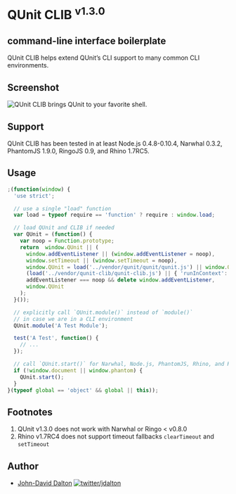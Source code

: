 # QUnit CLIB <sup>v1.3.0</sup>
## command-line interface boilerplate

QUnit CLIB helps extend QUnit’s CLI support to many common CLI environments.

## Screenshot

![QUnit CLIB brings QUnit to your favorite shell.](http://i.imgur.com/jpu9l.png)

## Support

QUnit CLIB has been tested in at least Node.js 0.4.8-0.10.4, Narwhal 0.3.2, PhantomJS 1.9.0, RingoJS 0.9, and Rhino 1.7RC5.

## Usage

```js
;(function(window) {
  'use strict';

  // use a single "load" function
  var load = typeof require == 'function' ? require : window.load;

  // load QUnit and CLIB if needed
  var QUnit = (function() {
    var noop = Function.prototype;
    return  window.QUnit || (
      window.addEventListener || (window.addEventListener = noop),
      window.setTimeout || (window.setTimeout = noop),
      window.QUnit = load('../vendor/qunit/qunit/qunit.js') || window.QUnit,
      (load('../vendor/qunit-clib/qunit-clib.js') || { 'runInContext': noop }).runInContext(window),
      addEventListener === noop && delete window.addEventListener,
      window.QUnit
    );
  }());

  // explicitly call `QUnit.module()` instead of `module()`
  // in case we are in a CLI environment
  QUnit.module('A Test Module');

  test('A Test', function() {
    // ...
  });

  // call `QUnit.start()` for Narwhal, Node.js, PhantomJS, Rhino, and RingoJS
  if (!window.document || window.phantom) {
    QUnit.start();
  }
}(typeof global == 'object' && global || this));
```

## Footnotes

  1. QUnit v1.3.0 does not work with Narwhal or Ringo < v0.8.0
  2. Rhino v1.7RC4 does not support timeout fallbacks `clearTimeout` and `setTimeout`

## Author

* [John-David Dalton](http://allyoucanleet.com/)
  [![twitter/jdalton](http://gravatar.com/avatar/299a3d891ff1920b69c364d061007043?s=70)](https://twitter.com/jdalton "Follow @jdalton on Twitter")
